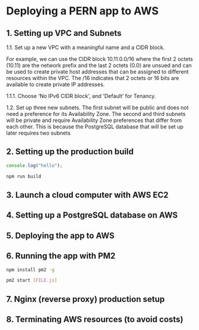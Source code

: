# Deploying a PERN app to AWS

## 1. Setting up VPC and Subnets
1.1. Set up a new VPC with a meaningful name and a CIDR block. 

For example, we can use the CIDR block 10.11.0.0/16 where the first 2 octets (10.11) are the network prefix and the last 2 octets (0.0) are unsued and can be used to create private host addresses that can be assigned to different resources within the VPC. The /16 indicates that 2 octets or 16 bits are available to create private IP addresses.

1.1.1. Choose 'No IPv6 CIDR block', and 'Default' for Tenancy.

1.2. Set up three new subnets.
The first subnet will be public and does not need a preference for its Availability Zone.
The second and third subnets will be private and require Availability Zone preferences that differ from each other. This is because the PostgreSQL database that will be set up later requires two subnets

## 2. Setting up the production build
```javascript
console.log("hello");
```

```bash
npm run build
```

## 3. Launch a cloud computer with AWS EC2

## 4. Setting up a PostgreSQL database on AWS

## 5. Deploying the app to AWS

## 6. Running the app with PM2
```bash
npm install pm2 -g
```

```bash
pm2 start [FILE.js]
```

## 7. Nginx (reverse proxy) production setup

## 8. Terminating AWS resources (to avoid costs)

